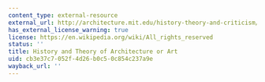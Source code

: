 ```yaml
---
content_type: external-resource
external_url: http://architecture.mit.edu/history-theory-and-criticism/degree/phd
has_external_license_warning: true
license: https://en.wikipedia.org/wiki/All_rights_reserved
status: ''
title: History and Theory of Architecture or Art
uid: cb3e37c7-052f-4d26-b0c5-0c854c237a9e
wayback_url: ''
---
```

